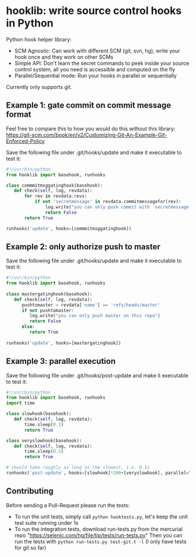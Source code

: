# hooklib: write source control hooks in Python

Python hook helper library:
- SCM Agnostic: Can work with different SCM (git, svn, hg), write your hook once and they work on other SCMs
- Simple API: Don't learn the secret commands to peek inside your source control system, all you need is accessible and computed on the fly
- Parallel/Sequential mode: Run your hooks in parallel or sequentially

Currently only supports git.


Example 1: gate commit on commit message format
-
Feel free to compare this to how you would do this without this library: https://git-scm.com/book/en/v2/Customizing-Git-An-Example-Git-Enforced-Policy

Save the following file under .git/hooks/update and make it executable to test it: 

```python
#!/usr/bin/python
from hooklib import basehook, runhooks

class commmitmsggatinghook(basehook):
   def check(self, log, revdata):
       for rev in revdata.revs:
           if not 'secretmessage' in revdata.commitmessagefor(rev):
               log.write("you can only push commit with 'secretmessage' in the description")
               return False
       return True

runhooks('update', hooks=[commmitmsggatinghook])
```

Example 2: only authorize push to master
-

Save the following file under .git/hooks/update and make it executable to test it: 
 ```python
 #!/usr/bin/python
 from hooklib import basehook, runhooks
  
 class mastergatinghook(basehook):
    def check(self, log, revdata):
       pushtomaster = revdata['name'] == 'refs/heads/master'
       if not pushtomaster:           
          log.write("you can only push master on this repo")
          return False
       else:
          return True
  
 runhooks('update', hooks=[mastergatinghook])
  ```
  
Example 3: parallel execution
-
Save the following file under .git/hooks/post-update and make it executable to test it: 
  ```python
  #!/usr/bin/python
  from hooklib import basehook, runhooks
  import time
  
  class slowhook(basehook):
     def check(self, log, revdata):
         time.sleep(0.1)
         return True
  
  class veryslowhook(basehook):
     def check(self, log, revdata):
         time.sleep(0.5)
         return True

  # should take roughly as long as the slowest, i.e. 0.5s
  runhooks('post-update', hooks=[slowhook]*200+[veryslowhook], parallel=True)
  ```

Contributing
-
Before sending a Pull-Request please run the tests:

- To run the unit tests, simply call `python hooktests.py`, let's keep the unit test suite running under 1s
- To run the integration tests, download run-tests.py from the mercurial repo "https://selenic.com/hg/file/tip/tests/run-tests.py"
Then you can run the tests with `python run-tests.py test-git.t -l` (I only have tests for git so far)


